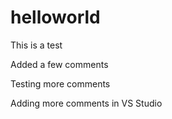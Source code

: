 # helloworld

This is a test


Added a few comments

Testing more comments

Adding more comments in VS Studio